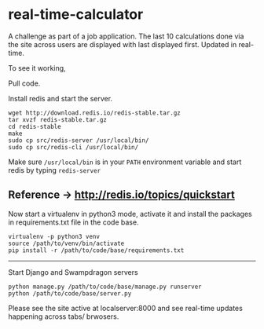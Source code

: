 # real-time-calculator
A challenge as part of a job application. The last 10 calculations done via the site across users are displayed with last displayed first.
Updated in real-time. 

To see it working,

Pull code.

Install redis and start the server.
```
wget http://download.redis.io/redis-stable.tar.gz
tar xvzf redis-stable.tar.gz
cd redis-stable
make
sudo cp src/redis-server /usr/local/bin/
sudo cp src/redis-cli /usr/local/bin/
```

Make sure ```/usr/local/bin``` is in your ```PATH``` environment variable and start redis by typing ```redis-server```

Reference -> http://redis.io/topics/quickstart
------------------------


Now start a virtualenv in python3 mode, activate it and install the packages in requirements.txt file in the code base.
```
virtualenv -p python3 venv
source /path/to/venv/bin/activate
pip install -r /path/to/code/base/requirements.txt
```
--------------------------

Start Django and Swampdragon servers
```
python manage.py /path/to/code/base/manage.py runserver
python /path/to/code/base/server.py
```

Please see the site active at localserver:8000 and see real-time updates happening across tabs/ brwosers.
